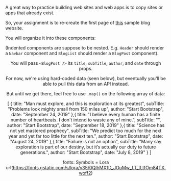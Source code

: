 A great way to practice building web sites and web apps is to copy sites or apps that already exist.

So, your assignment is to re-create the first page of [this](https://startbootstrap.github.io/startbootstrap-clean-blog/) sample blog website.

You will organize it into these components:

(Indented components are suppose to be nested. E.g. `Header` should render a `Navbar` component and `BlogList` should render a `BlogPost` component).

<Header />
    <Navbar />
<BlogList />
    <BlogPost />
<Footer />
 
You will pass `<BlogPost />` its `title`, `subTitle`, `author`, and `date` through props.

For now, we're using hard-coded data (seen below), but eventually you'll be able to pull this data from an API instead.

But until we get there, feel free to use `.map()` on the following array of data:

[
    {
        title: "Man must explore, and this is exploration at its greatest",
        subTitle: "Problems look mighty small from 150 miles up",
        author: "Start Bootstrap",
        date: "September 24, 2019"
    },{
        title: "I believe every human has a finite number of heartbeats. I don't intend to waste any of mine.",
        subTitle: "",
        author: "Start Bootstrap",
        date: "September 18, 2019"
    },{
        title: "Science has not yet mastered prophecy",
        subTitle: "We predict too much for the next year and yet far too little for the next ten.",
        author: "Start Bootstrap",
        date: "August 24, 2019"
    },{
        title: "Failure is not an option",
        subTitle: "Many say exploration is part of our destiny, but it’s actually our duty to future generations.",
        author: "Start Bootstrap",
        date: "July 8, 2019"
    }
]


fonts:
Symbols = Lora
url(https://fonts.gstatic.com/s/lora/v35/0QIhMX1D_JOuMw_LT_tLtfOm84TX.woff2)

